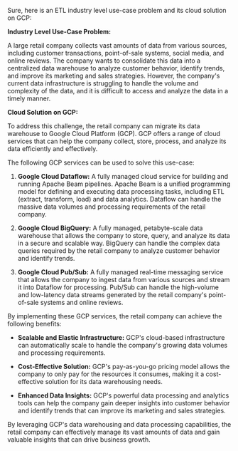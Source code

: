 Sure, here is an ETL industry level use-case problem and its cloud solution on GCP:

**Industry Level Use-Case Problem:**

A large retail company collects vast amounts of data from various sources, including customer transactions, point-of-sale systems, social media, and online reviews. The company wants to consolidate this data into a centralized data warehouse to analyze customer behavior, identify trends, and improve its marketing and sales strategies. However, the company's current data infrastructure is struggling to handle the volume and complexity of the data, and it is difficult to access and analyze the data in a timely manner.

**Cloud Solution on GCP:**

To address this challenge, the retail company can migrate its data warehouse to Google Cloud Platform (GCP). GCP offers a range of cloud services that can help the company collect, store, process, and analyze its data efficiently and effectively.

The following GCP services can be used to solve this use-case:

1. **Google Cloud Dataflow:** A fully managed cloud service for building and running Apache Beam pipelines. Apache Beam is a unified programming model for defining and executing data processing tasks, including ETL (extract, transform, load) and data analytics. Dataflow can handle the massive data volumes and processing requirements of the retail company.

2. **Google Cloud BigQuery:** A fully managed, petabyte-scale data warehouse that allows the company to store, query, and analyze its data in a secure and scalable way. BigQuery can handle the complex data queries required by the retail company to analyze customer behavior and identify trends.

3. **Google Cloud Pub/Sub:** A fully managed real-time messaging service that allows the company to ingest data from various sources and stream it into Dataflow for processing. Pub/Sub can handle the high-volume and low-latency data streams generated by the retail company's point-of-sale systems and online reviews.

By implementing these GCP services, the retail company can achieve the following benefits:

* **Scalable and Elastic Infrastructure:** GCP's cloud-based infrastructure can automatically scale to handle the company's growing data volumes and processing requirements.

* **Cost-Effective Solution:** GCP's pay-as-you-go pricing model allows the company to only pay for the resources it consumes, making it a cost-effective solution for its data warehousing needs.

* **Enhanced Data Insights:** GCP's powerful data processing and analytics tools can help the company gain deeper insights into customer behavior and identify trends that can improve its marketing and sales strategies.

By leveraging GCP's data warehousing and data processing capabilities, the retail company can effectively manage its vast amounts of data and gain valuable insights that can drive business growth.